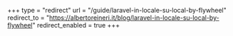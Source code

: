 +++
type = "redirect"
url = "/guide/laravel-in-locale-su-local-by-flywheel"
redirect_to = "https://albertoreineri.it/blog/laravel-in-locale-su-local-by-flywheel"
redirect_enabled = true
+++